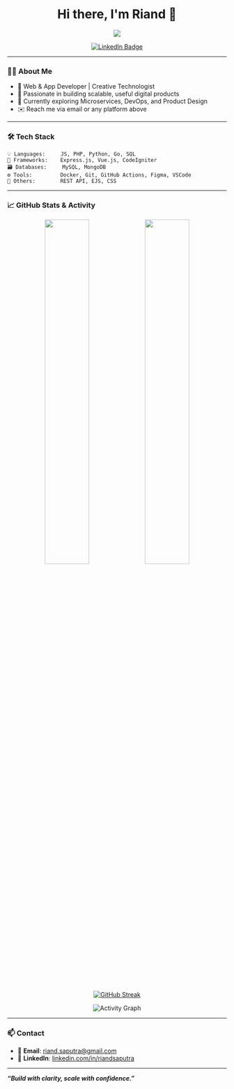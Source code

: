 <!-- GitHub Profile README for Riand -->

<h1 align="center">Hi there, I'm Riand 👋</h1>

<p align="center">
  <!-- Typing SVG by DenverCoder1 - https://github.com/DenverCoder1/readme-typing-svg -->
  <a href="https://github.com/DenverCoder1/readme-typing-svg">
    <img src="https://readme-typing-svg.demolab.com/?lines=Full-stack%20Web%20and%20App%20Developer;Creative%20Technologist;10%2B%20years%20of%20Coding%20Experience;Passionate%20in%20building%20scalable,%20useful%20digital%20products;Currently%20exploring%20Microservices,%20DevOps,%20and%20Product%20Design&font=Fira%20Code&center=true&width=660&height=45&color=f75c7e&vCenter=true&pause=1000&size=22" /></a>
</p>

<p align="center">
	<a href="https://linkedin.com/in/riandsaputra" target="_blank">
		<img src="https://img.shields.io/badge/LinkedIn-0A66C2?style=for-the-badge&logo=linkedin&logoColor=white" alt="LinkedIn Badge"/>
	</a>
</p>

---

### 👨‍💻 About Me

- 🚀 Web & App Developer | Creative Technologist
- 🧠 Passionate in building scalable, useful digital products
- 🌱 Currently exploring Microservices, DevOps, and Product Design
- ✉️ Reach me via email or any platform above

---

### 🛠️ Tech Stack

```text
💡 Languages:     JS, PHP, Python, Go, SQL
🧰 Frameworks:    Express.js, Vue.js, CodeIgniter
🗃️ Databases:     MySQL, MongoDB
⚙️ Tools:         Docker, Git, GitHub Actions, Figma, VSCode
🧠 Others:        REST API, EJS, CSS
```

---

### 📈 GitHub Stats & Activity

<p align="center">
	<img src="https://github-readme-stats.vercel.app/api?username=riandgit&show_icons=true&theme=dark" width="45%" />
	<img src="https://github-readme-stats.vercel.app/api/top-langs/?username=riandgit&theme=dark&layout=compact" width="45%" />
</p>

<p align="center">
	<!-- VERCEL [riandgit] : https://vercel.com/new/riandgits-projects/success?developer-id=&external-id=&redirect-url=&branch=main&deploymentUrl=github-readme-streak-stats-o3aoem1im-riandgits-projects.vercel.app&projectName=github-readme-streak-stats&s=https%3A%2F%2Fgithub.com%2Friandgit%2Fgithub-readme-streak-stats%2Ftree%2Fmain&gitOrgLimit=&hasTrialAvailable=&totalProjects=&cloned-from=DenverCoder1%2Fgithub-readme-streak-stats&flow-id=eZ1pUZbm6p0Kf38Rxlyrb -->
	<a href="https://github-readme-streak-stats-eight-lilac.vercel.app?user=riandgit&theme=dark"><img src="https://github-readme-streak-stats-eight-lilac.vercel.app?user=riandgit&theme=dark" alt="GitHub Streak" /></a>
</p>

<p align="center">
	<img src="https://github-readme-activity-graph.vercel.app/graph?username=riandgit&theme=github-compact&area=true" alt="Activity Graph" />
</p>

---

### 📫 Contact

- 📧 **Email**: riand.saputra@gmail.com <br>
- 💼 **LinkedIn**: [linkedin.com/in/riandsaputra](https://linkedin.com/in/riandsaputra) 

---

**_“Build with clarity, scale with confidence.”_**
